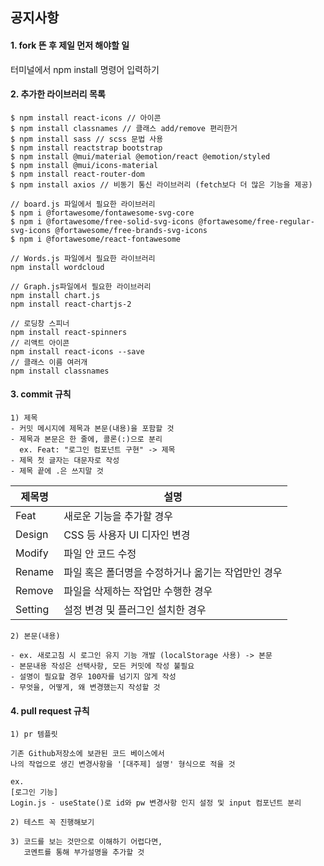 ## 공지사항

#### 1. fork 뜬 후 제일 먼저 해야할 일

터미널에서 npm install 명령어 입력하기

#### 2. 추가한 라이브러리 목록

```
$ npm install react-icons // 아이콘
$ npm install classnames // 클래스 add/remove 편리한거
$ npm install sass // scss 문법 사용
$ npm install reactstrap bootstrap
$ npm install @mui/material @emotion/react @emotion/styled
$ npm install @mui/icons-material
$ npm install react-router-dom
$ npm install axios // 비동기 통신 라이브러리 (fetch보다 더 많은 기능을 제공)

// board.js 파일에서 필요한 라이브러리
$ npm i @fortawesome/fontawesome-svg-core
$ npm i @fortawesome/free-solid-svg-icons @fortawesome/free-regular-svg-icons @fortawesome/free-brands-svg-icons
$ npm i @fortawesome/react-fontawesome

// Words.js 파일에서 필요한 라이브러리
npm install wordcloud

// Graph.js파일에서 필요한 라이브러리
npm install chart.js
npm install react-chartjs-2

// 로딩창 스피너
npm install react-spinners
// 리액트 아이콘
npm install react-icons --save
// 클래스 이름 여러개
npm install classnames
```

#### 3. commit 규칙

```
1) 제목
- 커밋 메시지에 제목과 본문(내용)을 포함할 것
- 제목과 본문은 한 줄에, 콜론(:)으로 분리
  ex. Feat: "로그인 컴포넌트 구현" -> 제목
- 제목 첫 글자는 대문자로 작성
- 제목 끝에 .은 쓰지말 것
```

| 제목명  | 설명                                               |
| ------- | -------------------------------------------------- |
| Feat    | 새로운 기능을 추가할 경우                          |
| Design  | CSS 등 사용자 UI 디자인 변경                       |
| Modify  | 파일 안 코드 수정                                  |
| Rename  | 파일 혹은 폴더명을 수정하거나 옮기는 작업만인 경우 |
| Remove  | 파일을 삭제하는 작업만 수행한 경우                 |
| Setting | 설정 변경 및 플러그인 설치한 경우                  |

```
2) 본문(내용)

- ex. 새로고침 시 로그인 유지 기능 개발 (localStorage 사용) -> 본문
- 본문내용 작성은 선택사항, 모든 커밋에 작성 불필요
- 설명이 필요할 경우 100자를 넘기지 않게 작성
- 무엇을, 어떻게, 왜 변경했는지 작성할 것
```

#### 4. pull request 규칙

```
1) pr 템플릿

기존 Github저장소에 보관된 코드 베이스에서
나의 작업으로 생긴 변경사항을 '[대주제] 설명' 형식으로 적을 것

ex.
[로그인 기능]
Login.js - useState()로 id와 pw 변경사항 인지 설정 및 input 컴포넌트 분리

2) 테스트 꼭 진행해보기

3) 코드를 보는 것만으로 이해하기 어렵다면,
   코멘트를 통해 부가설명을 추가할 것

```
